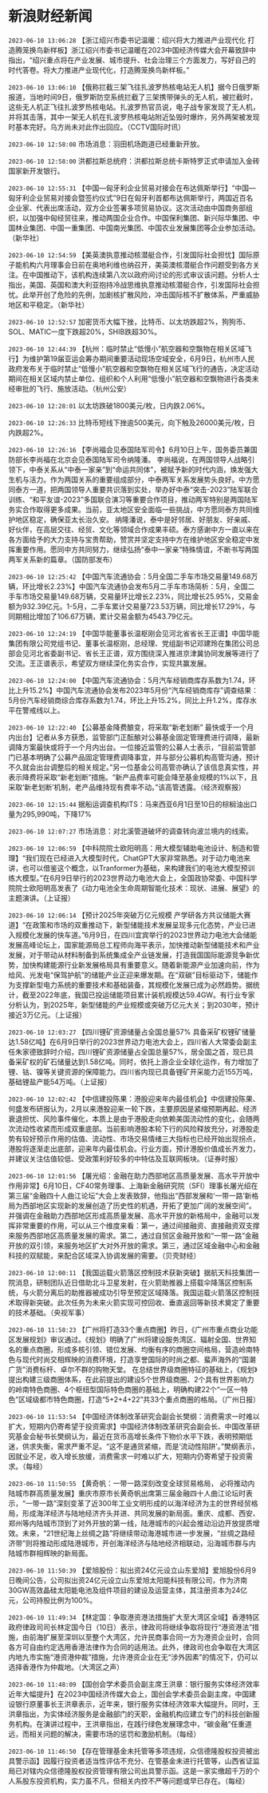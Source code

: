 # 新浪财经新闻
`2023-06-10 13:06:28` 【浙江绍兴市委书记温暖：绍兴将大力推进产业现代化 打造腾笼换鸟新样板】浙江绍兴市委书记温暖在2023中国经济传媒大会开幕致辞中指出，“绍兴重点将在产业发展、城市提升、社会治理三个方面发力，写好自己的时代答卷。将大力推进产业现代化，打造腾笼换鸟新样板。”

`2023-06-10 13:06:10` 【俄称拦截三架飞往扎波罗热核电站无人机】据今日俄罗斯报道，当地时间9日，俄罗斯防空系统拦截了三架携带弹头的无人机，被拦截时，这些无人机正飞往扎波罗热核电站。扎波罗热官员说，电子战专家发现了无人机，并将其击落，其中一架无人机在扎波罗热核电站附近坠毁时爆炸，另外两架被发现时基本完好。乌方尚未对此作出回应。（CCTV国际时讯）

`2023-06-10 12:58:08` 市场消息：羽田机场跑道已经重新开放。

`2023-06-10 12:58:00` 洪都拉斯总统府：洪都拉斯总统卡斯特罗正式申请加入金砖国家新开发银行。

`2023-06-10 12:55:31` 【中国—匈牙利企业贸易对接会在布达佩斯举行】“中国—匈牙利企业贸易对接会暨签约仪式”9日在匈牙利首都布达佩斯举行，两国近百名企业家、代表出席活动，双方企业签署多项贸易协议。这次活动由中国商务部组织，以加强中匈经贸往来，推动两国企业合作。中国保利集团、新兴际华集团、中国林业集团、中国一重集团、中国南光集团、中国农业发展集团等企业参加活动。（新华社）

`2023-06-10 12:54:59` 【美英澳执意推动核潜艇合作，引发国际社会担忧】国际原子能机构六月理事会日前在奥地利维也纳召开，美英澳核潜艇合作问题受到各方关注。在中国推动下，该机构连续第八次以政府间讨论的形式审议该问题。分析人士指出，美国、英国和澳大利亚抱持冷战思维执意推动核潜艇合作，引发国际社会担忧。此举开创了危险的先例，加剧核扩散风险，冲击国际核不扩散体系，严重威胁地区和平稳定。（新华社）

`2023-06-10 12:52:57` 加密货币大幅下挫，比特币、以太坊跌超2%，狗狗币、SOL、MATIC一度下跌超20%，SHIB跌超30%。

`2023-06-10 12:44:39` 【杭州：临时禁止“低慢小”航空器和空飘物在相关区域飞行】为维护第19届亚运会筹办期间重要活动现场空域安全，6月9日，杭州市人民政府发布关于临时禁止“低慢小”航空器和空飘物在相关区域飞行的通告，决定活动期间在相关区域内禁止单位、组织和个人利用“低慢小”航空器和空飘物进行各类未经审批的飞行、施放活动。（杭州公安）

`2023-06-10 12:28:01` 以太坊跌破1800美元/枚，日内跌2.06%。

`2023-06-10 12:26:33` 比特币短线下挫逾500美元，向下触及26000美元/枚，日内跌超2%。

`2023-06-10 12:26:16` 【李尚福会见泰国陆军司令】6月10日上午，国务委员兼国防部长李尚福在北京会见泰国陆军司令纳隆潘。 李尚福说，在两国领导人战略引领下，中泰关系从“中泰一家亲”到“命运共同体”，被赋予新的时代内涵，焕发强大生机与活力。作为两国关系的重要组成部分，中泰两军关系发展势头良好。中方愿同泰方一道，把两国领导人重要共识落到实处，举办好中泰“突击-2023”陆军联合训练、“和平友谊-2023”多国联合演习等重要合作项目，推动两军特别是两国陆军务实合作取得更多成果。当前，亚太地区安全面临一些挑战，中方愿同泰方共同维护地区稳定，确保亚太长治久安。 纳隆潘说，泰中是好邻居、好朋友、好亲戚、好伙伴，在高层交往、经贸、文化等领域合作成果丰硕。泰方感谢中方一直以来在各方面给予的大力支持与宝贵帮助，赞赏并坚定支持中方在维护地区安全稳定中发挥重要作用。愿同中方共同努力，继续弘扬“泰中一家亲”特殊情谊，不断书写两国两军关系新的篇章。（国防部发布）

`2023-06-10 12:25:42` 【中国汽车流通协会：5月全国二手车市场交易量149.68万辆，环比增长2.23%】中国汽车流通协会发布5月二手车市场简析：5月，全国二手车市场交易量149.68万辆，交易量环比增长2.23%，同比增长25.95%，交易金额为932.39亿元。1-5月，二手车累计交易量723.53万辆，同比增长17.29%，与同期相比增加了106.67万辆，累计交易金额为4543.79亿元。

`2023-06-10 12:24:19` 【中国华能董事长温枢刚会见河北省省长王正谱】中国华能集团有限公司党组书记、董事长温枢刚，总经理、党组副书记邓建玲在集团公司总部会见河北省委副书记、省长王正谱，双方围绕深入推进京津冀协同发展等进行了交流。王正谱表示，希望双方继续深化务实合作，实现共赢发展。

`2023-06-10 12:24:00` 【中国汽车流通协会：5月汽车经销商库存系数为1.74，环比上升15.2%】中国汽车流通协会发布2023年5月份“汽车经销商库存”调查结果：5月份汽车经销商综合库存系数为1.74，环比上升15.2%，同比上升1.2%，库存水平在警戒线以上。

`2023-06-10 12:22:40` 【公募基金降费酿变，将采取“新老划断” 最快或于一个月内出台】记者从多方获悉，监管部门正酝酿对公募基金固定管理费进行调降，最新调降方案最快或将于一个月内出台。一位接近监管的公募人士表示，“目前监管部门已基本明确了公募产品固定管理费调降事宜，并与部分公募机构高管沟通，预计不久就会出台调整后的相关规定。”另一位基金公司高管亦确认了该信息真实性，并表示降费将采取“新老划断”措施。“新产品费率可能会降至基金规模的1%以下，且采取‘新老划断’机制，老产品维持现有费率不动。”该高管透露。（经济观察报）

`2023-06-10 12:15:44` 据船运调查机构ITS：马来西亚6月1日至10日的棕榈油出口量为295,990吨，下降17%

`2023-06-10 12:07:27` 市场消息：对北溪管道破坏的调查转向波兰境内的线索。

`2023-06-10 12:06:59` 【中科院院士欧阳明高：用大模型辅助电池设计、制造和管理】“我们现在已经进入大模型时代，ChatGPT大家非常熟悉。对于动力电池来讲，也可以借鉴这个概念，以Tranformer为基础，来构建我们的电池大模型预训练大模型。”在6月9日举行的2023世界动力电池大会上，全国政协常委、中国科学院院士欧阳明高发表了《动力电池全生命周期智能化技术：现状、进展、展望》的主题演讲。（上证报）

`2023-06-10 12:06:14` 【预计2025年突破万亿元规模 产学研各方共议储能大赛道】“在政策和市场的双重推动下，新型储能技术发展呈现多元化态势，产业已进入规模化发展的快车道。”6月9日，在四川宜宾举行的2023世界动力电池大会储能发展高峰论坛上，国家能源局总工程师向海平表示，加快推动新型储能技术和产业发展，对于带动从材料制备到系统集成全产业链发展，打造我国国际能源竞争新优势，加快构建能源行业新发展格局具有重要意义。随着新能源产业加速向前，作为给风、光发电“保驾护航”的储能产业正迎来爆发期。在“双碳”目标驱动下，储能作为支撑新型电力系统的重要技术和基础装备，其规模化发展已成为必然趋势。据统计，截至2022年底，我国已投运储能项目累计装机规模达59.4GW。有行业专家分析认为，到2025年，新型储能的产业规模或突破万亿元大关；到2030年，预计接近3万亿元。（上证报）

`2023-06-10 12:03:27` 【四川锂矿资源储量占全国总量57% 具备采矿权锂矿储量达1.58亿吨】在6月9日举行的2023世界动力电池大会上，四川省人大常委会副主任朱家德致辞时介绍，四川锂矿资源储量占全国总量57%，居全国之首，现已具备采矿权的矿石储量达到1.58亿吨。同时，依托上游企业全球化运作，有力增加了锂、钴、镍等关键资源的保障能力。四川省内现已具备锂矿开采能力近155万吨，基础锂盐产能54万吨。（上证报）

`2023-06-10 12:02:42` 【中信建投陈果：港股迎来年内最佳机会】中信建投陈果、何盛发布研报认为，2月以来港股迎来一轮下跌，主要原因是紧缩预期再起、经济衰退担忧、风险事件催化，本质上是由于港股走向依赖美国流动性的变化，会随两次流动性收紧而形成双重底部。当前影响港股本轮下行的风险释放充分，对港股走势有较好预示作用的估值、流动性、市场交易情绪三大指标也已经开始出现拐点，港股将逐渐走出底部，迎来年内最佳机会。行业方面，预计港股价值成长齐发力，并建议关注估值较低、受政策利好较多的中特估及互联网板块。（证券时报）

`2023-06-10 12:01:56` 【屠光绍：金融在助力西部地区高质量发展、高水平开放中作用非常】6月10日，CF40常务理事、上海新金融研究院（SFI）理事长屠光绍在第三届“金融四十人曲江论坛”大会上发表致辞，他指出“西部发展和‘一带一路’新格局为西部地区实现新的发展创造了历史性的机遇，开拓了更加广阔的发展空间”。并强调在金融助力西部地区形成高质量发展、高水平开放的新格局中，金融可以发挥非常重要的作用，可以从三个维度来看：第一，通过间接融资、直接融资双支撑来服务西部地区高质量发展的需求。第二，通过自贸区金融开放和“一带一路”金融开放的双引领，来服务地区扩大对外开放的需求。第三，通过区域金融中心和金融科技的双赋能，来配合区域深入协调发展的需要。（贝壳财经）

`2023-06-10 12:00:11` 【我国运载火箭落区控制技术获新突破】据航天科技集团一院消息，研制团队近日借助北斗卫星发射，在火箭助推器上搭载伞降落区控制系统，与火箭分离后的助推器被成功引导至预定区域降落。我国运载火箭落区控制技术取得新突破。此次任务为未来火箭实现可控回收、垂直返回等新技术奠定了重要的技术基础。（央视军事）

`2023-06-10 11:58:23` 【广州将打造33个重点商圈】昨日，《广州市重点商业功能区发展规划》审议通过。《规划》明确了广州将建设服务湾区、辐射全国、世界知名的重点商圈，形成多核引领、错位发展、均衡有序的商圈空间格局，营造岭南特色与现代时尚交相辉映的消费环境，打造享誉国际的时尚之都、蜚声海外的“国潮广货”消费标杆、卓尔不群的购物天堂。 在总结世界级商圈特征的基础上，《规划》提出构建三级商圈体系，在此前提出的建设5个世界级商圈、2个具有世界影响力的岭南特色商圈、4个枢纽型国际特色商圈的基础上，明确构建22个“一区一特色”区域级都市特色商圈，打造“5+2+4+22”共33个重点商圈的格局。（广州日报）

`2023-06-10 11:53:54` 【中国经济体制改革研究会副会长樊纲：消费需求一时难以扩大，短期内仍寄希望于投资需求】中国经济体制改革研究会副会长、中国改革研究基金会秘书长樊纲认为，最近在货币高增长条件下物价水平下跌，表明预期低迷，供求失衡，需求严重不足。“这不是通货紧缩，而是‘流动性陷阱’。”樊纲表示，因就业不足，收入增长放缓，消费需求一时难以扩大，短期内仍寄希望于投资需求。（每经）

`2023-06-10 11:50:55` 【黄奇帆：一带一路深刻改变全球贸易格局， 必将推动内陆城市群高质量发展】重庆市原市长黄奇帆出席第三届金融四十人曲江论坛时表示，“一带一路”深刻变革了近300年工业文明形成的以海洋经济为主的世界经贸格局，形成海洋经济与陆地经济齐头并进、共同发展的新局面。重庆、成都、西安、郑州等内陆城市顶到了对外开放的第一线，陆港城市的兴起会推动沿边开放提质增效。未来，“21世纪海上丝绸之路”将继续带动海港城市进一步发展，“丝绸之路经济带”则将推动形成陆港城市，开创海洋经济与陆地经济相联动，沿海城市群与内陆城市群相辉映的新局面。

`2023-06-10 11:50:39` 【爱旭股份：拟出资24亿元设立山东爱旭】爱旭股份6月9日晚间公告，公司拟出资24亿元设立山东爱旭太阳能科技有限公司，作为济南30GW高效晶硅太阳能电池及组件项目的建设及运营主体，其注册资本为24亿元，公司持股比例为100%。

`2023-06-10 11:49:34` 【林定国：争取港资港法措施扩大至大湾区全域】香港特区政府律政司司长林定国今日（10日）表示，律政司将继续争取将现行“港资港法”措施，由前海扩展至深圳以至整个大湾区，允许民商事合同一方为港资企业时，合同各方可自由约定选用香港法律作为合同的适用法。此外，律政司也会争取在大湾区内地九市实施“港资港仲裁”措施，允许港资企业在无“涉外因素”的情况下，仍可以选择香港作为仲裁地。（大湾区之声）

`2023-06-10 11:48:09` 【国创会学术委员会副主席王洪章：银行服务实体经济效率近年大幅提升】在2023中国经济传媒大会上，国创会学术委员会副主席，中国建设银行原董事长王洪章表示，近年来，银行服务实体经济效率大幅提升。同时，王洪章指出，为实体经济服务是金融部门的天职，金融机构应建立专门的科技创新服务机构。在演讲过程中，王洪章指出，在践行绿色发展理念中，“碳金融”任重道远，而相关问题的解决，需要市场的惩罚和激励机制。（每经）

`2023-06-10 11:46:50` 【存在管理基金未托管等多项违规，众信德隆股权投资被出具警示函】因履行投资者适当性评估不充分、在管基金未进行托管等，山西省证监局已对辖内众信德隆股权投资管理有限公司出具警示函。这是一家实缴超千万的个人系股东投资机构，实力虽不凡，但相关内控不严等问题或早已存在。（每经）


